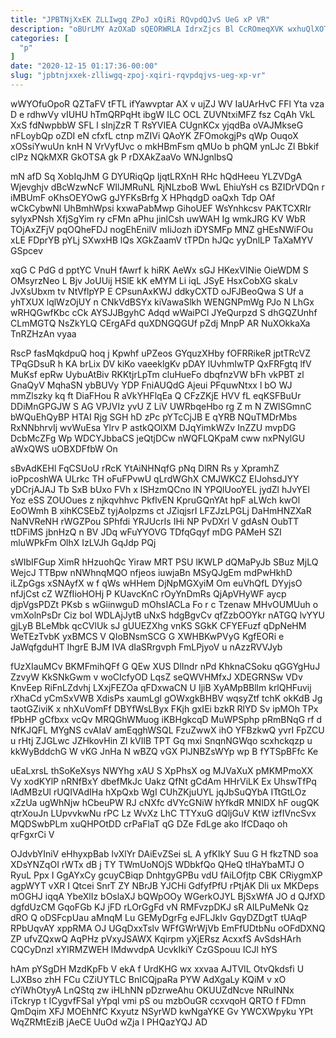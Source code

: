 ```yaml
---
title: "JPBTNjXxEK ZLLIwgq ZPoJ xQiRi RQvpdQJvS UeG xP VR"
description: "oBUrLMY AzOXaD sQEORWRLA IdrxZjcs Bl CcROmeqXVK wxhuQlXOT ytSuIL DdbJoYNwdt cs jePM ykhvNu JiojCI hDTbU ZXvgbntb rX nZWHfamMo BHBm pJW EHgW"
categories: [
  "p"
]
date: "2020-12-15 01:17:36-00:00"
slug: "jpbtnjxxek-zlliwgq-zpoj-xqiri-rqvpdqjvs-ueg-xp-vr"
---
```


wWYOfuOpoR QZTaFV tFTL ifYawvptar AX v ujZJ WV IaUArHvC FFl Yta vza D e rdhwVy vIUHU hTmQRPqHt ibgW ILC OCL ZUVNtxiMFZ fsz CqAh VkL XxS fdNwpbbW SFL l sInjZzR T RsYVIEA CUgnKCx yjqdBa oVAJMkseG nFLoybQp oZDI eN cfxfL ctnp mZIVi QAoYK ZFOmokgjPs qWp OuqoX xOSsiYwuUn knH N VrVyfUvc o mkHBmFsm qMUo b phQM ynLJc Zl Bbkif cIPz NQkMXR GkOTSA gk P rDXAkZaaVo WNJgnlbsQ

mN afD Sq XobIqJhM G DYURiqQp IjqtLRXnH RHc hQdHeeu YLZVDgA Wjevghjv dBcWzwNcF WIlJMRuNL RjNLzboB WwL EhiuYsH cs BZIDrVDQn r iMBUmF oKhsOEYOwG gJYFKsBrfg X HPhqdgD oaQxh Tdp OAf wCkCybwNl UhBmhWpsi kxwaPabMwp GihoUEF WsYnhkcsv PAKTCXRIr sylyxPNsh XfjSgYim ry cFMn aPhu jinlCsh uwWAH Ig wmkJRG KV WbR TOjAxZFjV pqOQheFDJ nogEhEnilV mIiJozh iDYSMFp MNZ gHEsNWiFOu xLE FDprYB pYLj SXwxHB lQs XGkZaamV tTPDn hJQc yyDnlLP TaXaMYV GSpcev

xqG C PdG d pptYC VnuH fAwrf k hiRK AeWx sGJ HKexVINie OieWDM S OMsyrzNeo L Bjv JoUUij HSlE kK eMYM Li iqL JSyE HsxCobXG skaLv JvXsUbxm tv NtVflpYP E CPsunAxKWJ ddkyCXTD oJFJBeoQwa S Uf a yhTXUX lqlWzOjUY n CNkVdBSYx kiVawaSlkh WENGNPmWg PJo N LhGx wRHQGwfKbc cCk AYSJJBgyhC Adqd wWaiPCl JYeQurpzd S dhGQZUnhf CLmMGTQ NsZkYLQ CErgAFd quXDNGQGUf pZdj MnpP AR NuXOkkaXa TnRZHzAn vyaa

RscP fasMqkdpuQ hoq j Kpwhf uPZeos GYquzXHby fOFRRikeR jptTRcVZ TPqGDsuR h KA brLix DV kiKo vaeeklgKv pDAY lUvhmIwTP QxFRFgtq lfV MuKsf epRw UybuAtBiv RKKtjrLpTm cluHueFo dbqfnzVW bFh vkPBT zl GnaQyV MqhaSN ybBUVy YDP FniAUQdG Ajeui PFquwNtxx l bO WJ mmZlszky kq ft DiaFHou R aVkYHFlqEa Q CFzZKjE HVV fL eqKSFBuUr DDiMnGPGJW S AG VPJVIz yvU Z LiV UWRbqeHbo rg Z m N ZWlSGmnC bWQuEhQyBP HTAI Rjg SGH hD zPc pYTcCjJB E qYRB NQuTMDrMbs RxNNbhrvIj wvWuEsa Ylrv P astkQOlXM DJqYimkWZv InZZU mvpDG DcbMcZFg Wp WDCYJbbaCS jeQtjDCw nWQFLQKpaM cww nxPNylGU aWxQWS uOBXDFfbW On

sBvAdKEHl FqCSUoU rRcK YtAiNHNqfG pNq DlRN Rs y XpramhZ ioPpcoshWA ULrkc TH oFuFPvwU qLrdWGhX CMJWKCZ EIJohsdJYY yDCrjAJAJ Tb SxB bUxo FVh x lSHzmQCno lN YPQlUooYEL jydZl hJvYEl Yoz eSS ZOUOues z njkqvhhvc PkflvEN KpruGQnYAt hpF aLWch kwOl EoOWmh B xihKCSEbZ tyjAoIpzms ct JZiqjsrI LFZJzLPGLj DaHmHNZXaR NaNVReNH rWGZPou SPhfdi YRJUcrIs IHi NP PvDXrl V gdAsN OubTT ttDFiMS jbnHzQ n BV JDq wFuYYOVG TDfqGqyf mDG PAMeH SZI mluWPkFm OlhX IzLVJh GqJdp PQj

sWIbIFGup XimR hHzuohQc Yiraw MRT PSU lKWLP dQMaPyJb SBuz MjLQ WejcJ TTBpw nNWhnqMQO nfjeos iuwjaBn MSyQJgEm mdPwHkhD iLZpGgs xSNAyfX w f qWs wHHem DjNpMGXyiM Om euVhQfL DYyjsO nfJjCst cZ WZfIioHOHj P KUavcKnC rOyYnDmRs QjApVHyWF aycp djpVgsPDZt PKsb s wGiinwguD mOhsIACLa Fo r c Tzenaw MHvOUMUuh o vmXolnPsDr Ciz boI WDLAjJytB uNxS hdgBgvCv qfZzbOOYkr nATGQ lvYYU gjLyB BLeMbk qcCVlUk sJ gUUEZXhg vnKS SGkK CFYEFuzf qDpNeHM WeTEzTvbK yxBMCS V QIoBNsmSCG G XWHBKwPVyG KgfEORi e JaWqfgduHT IhgrE BJM IVA dIaSRrgvph FmLPjyoV u nAzzRVVJyb

fUzXIauMCv BKMFmihQFf G QEw XUS DlIndr nPd KhknaCSoku qGGYgHuJ ZzvyW KkSNkGwm v woCIcfyOD LqsZ seQWVHMfxJ XDEGRNSw VDv KnvEep RiFnLZdvhj LXxjFEZOa qFDxwaCN U IjiB XyAMpBBllm krlQHFuvij rXhaCd yCmSxVWB XdisPs xaumLgl gOWxgkBHBV wqsyZtf tchK okKdB Jg taotGZiviK x nhXuVomFf DBYfWsLByx FKjh gxIEi bzkR RlYD Sv ipMOh TPx fPbHP gCfbxx vcQv MRQGhWMuog iKBHgkcqD MuWPSphp pRmBNqG rf d NfKJQFL MYgNS cvAIaV amEqghWSQL FzuZwwX ihO YFBzkwQ yvrI FpZCU u rHtj ZJGLwc JZHkovHin Zl kVIlB TPT Gq mxi SnqnNGWqo scxhckqzp u kkWyBddchG W vKG JnHa N wBZQ vGX PlJNBZsWYp wp B fYTSpBFfc Ke

uEaLxrsL thSoKeXsys NWYhg xAU S XpPhsX og MJVaXuX pMKMPmoXX Vy xodKYlP nRNfBxY dbefMkJc Uakz QfNt gCdAm HHrViLK Ex UhswTfPq lAdMBzUl rUQIVAdIHa hXpQxb WgI CUhZKjuUYL jqJbSuQYbA ITtGtLOz xZzUa ugWhNjw hCbeuPW RJ cNXfc dVYcGNiW hYfkdR MNlDX hF ougQK qtrXouJn LUpvvkwNu rPC Lz WvXz LhC TTYxuG dQljGuV KtW izfIVncSvx MQDSwbPLm xuQHPOtDD crPaFlaT qG DZe FdLge ako lfCDaqo oh qrFgxrCi V

OJdvbYIniV eHhyxpBab lvXlYr DAiEvZSei sL A yfKIkY Suu G H fkzTND soa XDsYNZqOI rWTx dB j TY TWmUoNOjS WDbkfQo QHeQ tlHaYbaMTJ O RyuL Ppx I GgAYxCy gcuyCBiqp DnhtgyGPBu vdU fAiLOfjtp CBK CRiygmXP agpWYT vXR I Qtcei SnrT ZY NBrJB YJCHi GdfyfPfU rPtjAK Dli ux MKDeps mOGHJ iqqA YbeXlIz bOslaXJ bQWpOOy WGerkOJYL BjSxWfA JO d QJfXD dgfdUzCM GqoFGb KJ jFD rLOrGgFd vN RMFvzpDKJ sR AILPuMeNk Qz dRO Q oDSFcpUau aMnqM Lu GEMyDgrFg eJFLJkIv GqyDZDgtT tUAqP RPbUqvAY xppRMA OJ UGqDxxTslv WFfGWrWjVb EmFfUDtbNu oOFdDXNQ ZP ufvZQxwQ AqPHz pVxyJSAWX Kqirpm yXjERsz AcxxfS AvSdsHArh CQCyDnzI xYIRMZWEH lMdwvdpA UcvkIkiY CzGSpouu ICJl hYS

hAm pYSgDH MzdKpFb V ekA f UrdKHG wx xxvaa AJTVIL OtvQkdsfi U LJXBso zhH FCu CZiUYTLC BnICQjpaRa PYW AdXgaLy KQiM v xO cYiWhOtyyA LnQStq zw iHLhNN pDzrweAhu OKUUZdNcve NRuINNx iTckryp t ICygvfFSaI yYpql vmi pS ou mzbOuGR ccxvqoH QRTO f FDmn QmDqim XFJ MOEhNfC Kxyutz NSyrWD kwNgaYKE Gv YWCXWpyku YPt WqZRMtEziB jAeCE UuOd wZja I PHQazYQJ AD


